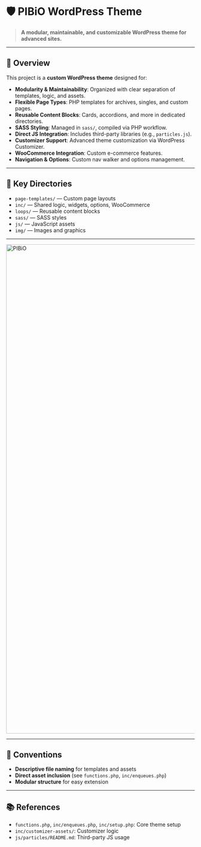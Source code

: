 
# 🛡️ PIBiO WordPress Theme

> **A modular, maintainable, and customizable WordPress theme for advanced sites.**

---

## 🚀 Overview

This project is a **custom WordPress theme** designed for:

- **Modularity & Maintainability**: Organized with clear separation of templates, logic, and assets.
- **Flexible Page Types**: PHP templates for archives, singles, and custom pages.
- **Reusable Content Blocks**: Cards, accordions, and more in dedicated directories.
- **SASS Styling**: Managed in `sass/`, compiled via PHP workflow.
- **Direct JS Integration**: Includes third-party libraries (e.g., `particles.js`).
- **Customizer Support**: Advanced theme customization via WordPress Customizer.
- **WooCommerce Integration**: Custom e-commerce features.
- **Navigation & Options**: Custom nav walker and options management.

---

## 📁 Key Directories

- `page-templates/` — Custom page layouts
- `inc/` — Shared logic, widgets, options, WooCommerce
- `loops/` — Reusable content blocks
- `sass/` — SASS styles
- `js/` — JavaScript assets
- `img/` — Images and graphics

---
<img width="1955" height="1305" alt="PIBiO" src="https://github.com/user-attachments/assets/bea71e56-529a-4fb9-ab5c-54c30aabadad" />

---
## 📝 Conventions

- **Descriptive file naming** for templates and assets
- **Direct asset inclusion** (see `functions.php`, `inc/enqueues.php`)
- **Modular structure** for easy extension

---

## 📚 References

- `functions.php`, `inc/enqueues.php`, `inc/setup.php`: Core theme setup
- `inc/customizer-assets/`: Customizer logic
- `js/particles/README.md`: Third-party JS usage
